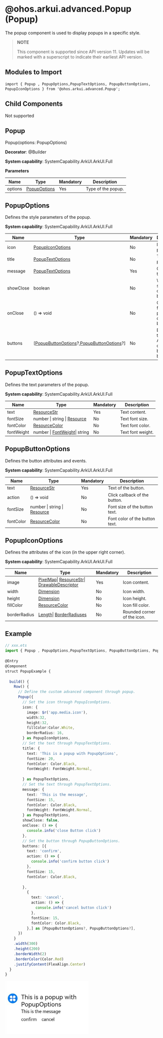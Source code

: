 # @ohos.arkui.advanced.Popup (Popup)

The popup component is used to display popups in a specific style.

>  **NOTE**
>
>  This component is supported since API version 11. Updates will be marked with a superscript to indicate their earliest API version.

## Modules to Import

```
import { Popup , PopupOptions,PopupTextOptions, PopupButtonOptions, PopupIconOptions } from '@ohos.arkui.advanced.Popup';
```

##  Child Components

Not supported

## Popup

Popup(options: PopupOptions)

**Decorator**: @Builder

**System capability**: SystemCapability.ArkUI.ArkUI.Full

**Parameters**

| Name   | Type                         | Mandatory| Description                 |
| ------- | ----------------------------- | ---- | --------------------- |
| options | [PopupOptions](#popupoptions) | Yes  | Type of the popup.|

## PopupOptions

Defines the style parameters of the popup.

**System capability**: SystemCapability.ArkUI.ArkUI.Full

| Name       | Type      | Mandatory       | Description                           |
| ----------- | ---------- | ------| --------------------------------- |
| icon      | [PopupIconOptions](#popupiconoptions)                        | No  | Icon of the popup.                     |
| title     | [PopupTextOptions](#popuptextoptions)                        | No  | Title of the popup.                 |
| message   | [PopupTextOptions](#popuptextoptions)                        | Yes  | Content of the popup.                 |
| showClose | boolean                                                      | No  | Whether to show the close button.                 |
| onClose   | () => void                                                   | No  | Callback for the popup close button.         |
| buttons   | [[PopupButtonOptions](#popupbuttonoptions)?,[PopupButtonOptions](#popupbuttonoptions)?] | No  | Buttons of the popup. A maximum of two buttons can be set.|

## PopupTextOptions

Defines the text parameters of the popup.

**System capability**: SystemCapability.ArkUI.ArkUI.Full

| Name      | Type                                                        | Mandatory| Description              |
| ---------- | ------------------------------------------------------------ | ---- | ------------------ |
| text       | [ResourceStr](ts-types.md#resourcestr)                       | Yes  | Text content.    |
| fontSize   | number \| string \| [Resource](ts-types.md#resource)         | No  | Text font size.|
| fontColor  | [ResourceColor](ts-types.md#resourcecolor)                   | No  | Text font color.|
| fontWeight | number \| [FontWeight](ts-appendix-enums.md#fontweight)\| string | No  | Text font weight.|

## PopupButtonOptions

Defines the button attributes and events.

**System capability**: SystemCapability.ArkUI.ArkUI.Full

| Name     | Type                                                | Mandatory| Description                  |
| --------- | ---------------------------------------------------- | ---- | ---------------------- |
| text      | [ResourceStr](ts-types.md#resourcestr)               | Yes  | Text of the button.        |
| action    | () => void                                           | No  | Click callback of the button.   |
| fontSize  | number \| string \| [Resource](ts-types.md#resource) | No  | Font size of the button text.|
| fontColor | [ResourceColor](ts-types.md#resourcecolor)           | No  | Font color of the button text.|

##  PopupIconOptions

Defines the attributes of the icon (in the upper right corner).

**System capability**: SystemCapability.ArkUI.ArkUI.Full

| Name        | Type                                                        | Mandatory| Description              |
| ------------ | ------------------------------------------------------------ | ---- | ------------------ |
| image        | [PixelMap](../apis/js-apis-image.md#pixelmap7)\| [ResourceStr](ts-types.md#resourcestr)\| [DrawableDescriptor](../apis/js-apis-arkui-drawableDescriptor.md#drawabledescriptor) | Yes  | Icon content.    |
| width        | [Dimension](ts-types.md#dimension10)                         | No  | Icon width.    |
| height       | [Dimension](ts-types.md#dimension10)                         | No  | Icon height.    |
| fillColor    | [ResourceColor](ts-types.md#resourcecolor)                   | No  | Icon fill color.|
| borderRadius | [Length](ts-types.md#length)\| [BorderRadiuses](ts-types.md#borderradiuses9) | No  | Rounded corner of the icon.    |

## Example  

```ts
// xxx.ets
import { Popup , PopupOptions,PopupTextOptions, PopupButtonOptions, PopupIconOptions } from '@ohos.arkui.advanced.Popup';

@Entry
@Component
struct PopupExample {

  build() {
    Row() {
      // Define the custom advanced component through popup.
      Popup({
        // Set the icon through PopupIconOptions.
        icon: {
          image: $r('app.media.icon'),
          width:32,
          height:32,
          fillColor:Color.White,
          borderRadius: 16,
        } as PopupIconOptions,
        // Set the text through PopupTextOptions.
        title: {
          text: 'This is a popup with PopupOptions',
          fontSize: 20,
          fontColor: Color.Black,
          fontWeight: FontWeight.Normal,

        } as PopupTextOptions,
        // Set the text through PopupTextOptions.
        message: {
          text: 'This is the message',
          fontSize: 15,
          fontColor: Color.Black,
          fontWeight: FontWeight.Normal,
        } as PopupTextOptions,
        showClose: false,
        onClose: () => {
          console.info('close Button click')
        },
        // Set the button through PopupButtonOptions.
        buttons: [{
          text: 'confirm',
          action: () => {
            console.info('confirm button click')
          },
          fontSize: 15,
          fontColor: Color.Black,

        },
          {
            text: 'cancel',
            action: () => {
              console.info('cancel button click')
            },
            fontSize: 15,
            fontColor: Color.Black,
          },] as [PopupButtonOptions?, PopupButtonOptions?],
      })
    }
    .width(300)
    .height(200)
    .borderWidth(2)
    .borderColor(Color.Red)
    .justifyContent(FlexAlign.Center)
  }
}
```

![](figures/popup_7.png)
